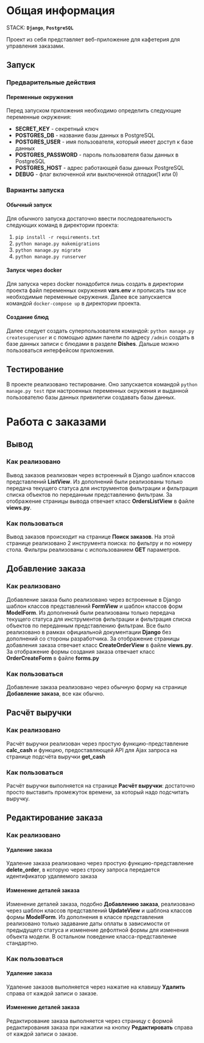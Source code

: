# Общая информация

STACK: **`Django`**,  **`PostgreSQL`**

Проект из себя представляет веб-приложение для кафетерия для управления заказами. 

## Запуск  
### Предварительные действия  
#### Переменные окружения  
Перед запуском приложения необходимо определить следующие переменные окружения:  
- **SECRET_KEY** - секретный ключ  
- **POSTGRES_DB** - название базы данных в PostgreSQL  
- **POSTGRES_USER** - имя пользователя, который имеет доступ к базе данных  
- **POSTGRES_PASSWORD** - пароль пользователя базы данных в PostgreSQL  
- **POSTGRES_HOST** - адрес работающей базы данных PostgreSQL  
- **DEBUG** - флаг включенной или выключенной отладки(1 или 0)
### Варианты запуска  
#### Обычный запуск  
Для обычного запуска достаточно ввести последовательность следующих команд в директории проекта:  
1. `pip install -r requirements.txt`  
2. `python manage.py makemigrations`  
3. `python manage.py migrate`  
4. `python manage.py runserver`  
#### Запуск через docker  
Для запуска через docker понадобится лишь создать в директории проекта файл переменных окружения **vars.env** и прописать там все необходимые переменные окружения.
Далее все запускается командой `docker-compose up` в директории проекта.
#### Создание блюд
Далее следует создать суперпользователя командой:
`python manage.py createsuperuser`
и с помощью админ панели по адресу `/admin` создать в базе данных записи с блюдами в разделе **Dishes**. Дальше можно пользоваться интерфейсом приложения.

## Тестирование
В проекте реализовано тестирование. Оно запускается командой `python manage.py test` при настроенных переменных окружения и выданной пользователю базы данных привилегии создавать базы данных.
  
# Работа с заказами  

## Вывод
### Как реализовано
Вывод заказов реализован через встроенный в Django шаблон классов представлений **ListView**. Из дополнений были реализованы только передача текущего статуса для инструментов фильтрации и фильтрация списка объектов по переданным представлению фильтрам. За отображение страницы вывода отвечает класс **OrdersListView** в файле **views.py**.
### Как пользоваться
Вывод заказов происходит на странице **Поиск заказов**. На этой странице реализовано 2 инструмента поиска: по фильтру и по номеру стола. Фильтры реализованы с использованием **GET** параметров.

## Добавление заказа
### Как реализовано
Добавление заказа было реализовано через встроенные в Django шаблон классов представлений **FormView** и шаблон классов форм **ModelForm**. Из дополнений были реализованы только передача текущего статуса для инструментов фильтрации и фильтрация списка объектов по переданным представлению фильтрам. Все было реализовано в рамках официальной документации **Django** без дополнений со стороны разработчика. За отображение страницы добавления заказа отвечает класс **CreateOrderView** в файле **views.py**. За отображение формы создания заказа отвечает класс **OrderCreateForm** в файле **forms.py**
### Как пользоваться
Добавление заказа реализовано через обычную форму на странице **Добавление заказа**, все как обычно.

## Расчёт выручки
### Как реализовано
Расчёт выручки реализован через простую функцию-представление **calc_cash** и функцию, предоставляющей API для Ajax запроса на странице подсчёта выручки **get_cash**
### Как пользоваться
Расчёт выручки выполняется на странице **Расчёт выручки**: достаточно просто выставить промежуток времени, за который надо подсчитать выручку.

## Редактирование заказа
### Как реализовано
#### Удаление заказа
Удаление заказа реализовано через простую функцию-представление **delete_order**, в которую через строку запроса передается идентификатор удаляемого заказа

#### Изменение деталей заказа
Изменение деталей заказа, подобно **Добавлению заказа**, реализовано через шаблон классов представлений **UpdateView** и шаблона классов формы **ModelForm**. Из дополнения в классе представления реализовано только задавание даты оплаты в зависимости от предыдущего статуса и изменение дефолтной формы для изменения объекта модели. В остальном поведение класса-представление стандартно.

### Как пользоваться
#### Удаление заказа
Удаление заказов выполняется через нажатие на клавишу **Удалить** справа от каждой записи о заказе.

#### Изменение деталей заказа
Редактирование заказа выполняется через страницу с формой редактирования заказа при нажатии на кнопку **Редактировать** справа от каждой записи о заказе.